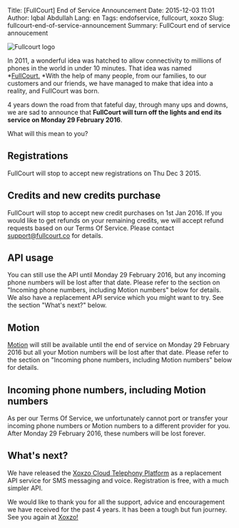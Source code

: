 Title: [FullCourt] End of Service Announcement
Date: 2015-12-03 11:01
Author: Iqbal Abdullah
Lang: en
Tags: endofservice, fullcourt, xoxzo
Slug: fullcourt-end-of-service-announcement
Summary: FullCourt end of service annoucement

![Fullcourt logo]({filename}/images/fullcourt-logo.png)

In 2011, a wonderful idea was hatched to allow connectivity to millions
of phones in the world in under 10 minutes. That idea was named
*[FullCourt.](https://www.fullcourt.co/en/) *With the help of many
people, from our families, to our customers and our friends, we have
managed to make that idea into a reality, and FullCourt was born.

4 years down the road from that fateful day, through many ups and downs,
we are sad to announce that **FullCourt will turn off the lights and end
its service on Monday 29 February 2016**.

What will this mean to you?

Registrations
-------------

FullCourt will stop to accept new registrations on Thu Dec 3 2015.

Credits and new credits purchase
--------------------------------

FullCourt will stop to accept new credit purchases on 1st Jan 2016. If
you would like to get refunds on your remaining credits, we will accept
refund requests based on our Terms Of Service. Please contact
<support@fullcourt.co> for details.

API usage
---------

You can still use the API until Monday 29 February 2016, but any
incoming phone numbers will be lost after that date. Please refer to the
section on "Incoming phone numbers, including Motion numbers" below for
details. We also have a replacement API service which you might want to
try. See the section "What's next?" below.

Motion
------

[Motion](https://www.fullcourt.co/en/motion/) will still be available
until the end of service on Monday 29 February 2016 but all your Motion
numbers will be lost after that date. Please refer to the section on
"Incoming phone numbers, including Motion numbers" below for details.

Incoming phone numbers, including Motion numbers
------------------------------------------------

As per our Terms Of Service, we unfortunately cannot port or transfer
your incoming phone numbers or Motion numbers to a different provider
for you. After Monday 29 February 2016, these numbers will be lost
forever.

What's next?
------------

We have released the [Xoxzo Cloud Telephony
Platform](https://www.xoxzo.com/en/) as a replacement API service for
SMS messaging and voice. Registration is free, with a much simpler API.

We would like to thank you for all the support, advice and encouragement
we have received for the past 4 years. It has been a tough but fun
journey. See you again at [Xoxzo!](https://www.xoxzo.com/en/)
